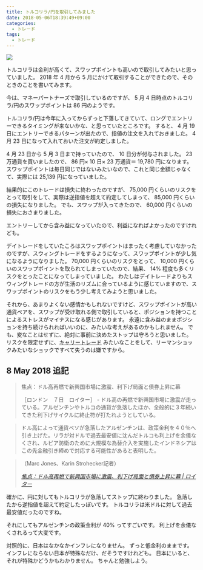 ```yaml
---
title: トルコリラ/円を取引してみました
date: 2018-05-06T18:39:49+09:00
categories:
  - トレード
tags:
  - トレード
---
```


![](/img/156-01.png)

トルコリラは金利が高くて、スワップポイントも高いので取引してみたいと思っていました。
2018 年 4 月から 5 月にかけて取引することができたので、そのときのことを書いてみます。

<!--more-->

今は、マネーパートナーズで取引しているのですが、 5 月 4 日時点のトルコリラ/円のスワップポイントは 86 円のようです。

トルコリラ/円は今年に入ってからずっと下落してきていて、ロングでエントリーできるタイミングが来ないかな、と思っていたところです。
すると、 4 月 19 日にエントリーできるパターンが出たので、指値の注文を入れておきました。
4 月 23 日になって入れておいた注文が約定しました。

4 月 23 日から 5 月 3 日まで持っていたので、 10 日分が付与されました。
23 万通貨を買いましたので、 86 円× 10 日× 23 万通貨＝ 19,780 円になります。
スワップポイントは毎日同じではないみたいなので、これと同じ金額じゃなくて、実際には 25,139 円になっていました。

結果的にこのトレードは損失に終わったのですが、 75,000 円くらいのリスクをとって取引をして、実際は逆指値を超えて約定してしまって、 85,000 円くらいの損失になりました。
でも、スワップが入ってきたので、 60,000 円くらいの損失におさまりました。

エントリーしてから含み益になっていたので、利益になればよかったのですけれども。

デイトレードをしていたころはスワップポイントはまったく考慮していなかったのですが、スウィングトレードをするようになって、スワップポイントが少し気になるようになりました。
70,000 円くらいのリスクをとって、 10,000 円くらいのスワップポイントを取られてしまっていたので、結果、 14% 程度も多くリスクをとったことになってしまっていました。
わたしはデイトレードよりもスウィングトレードの方が生活のリズムに合っているように感じていますので、スワップポイントのリスクをもう少し考えてみようと思いました。

<!-- ウィザードブックシリーズを読んでいると、手数料の大きさが書かれていたりして、あまり実感はなかったのですが、少し理解できるようになってきたのかもしれません。

リーマン・ショック以前とか、 2007 年より前は、キャリートレードで、金利の安い円を借りて、金利の高い豪ドルとかを買うようなことが流行だったみたいです。
少しの含み損もかまうことなくロングしていたようです。
リスクを考慮しないとどうなるかはウィザード・ブック・シリーズを読んでいれば明らかなことです。 -->

それから、あまりよくない感情かもしれないですけど、スワップポイントが高い通貨ペアを、スワップが受け取れる側で取引していると、ポジションを持つことによるストレスがマイナスになる感じがあります。
永遠に含み益のままポジションを持ち続けられればいいのに、みたいな考えがあるのかもしれません。
でも、変なことはせずに、絶対に事前に決めたストップは守ろうと思いました。
リスクを限定せずに、[キャリートレード](https://www.nomura.co.jp/terms/japan/ki/global.html) みたいなことをして、リーマンショックみたいなショックですべて失うのは嫌ですから。

## 8 May 2018 追記

> 焦点：ドル高再燃で新興国市場に激震、利下げ局面と債券上昇に幕
>
> ［ロンドン　７日　ロイター］ - ドル高の再燃で新興国市場に激震が走っている。アルゼンチンやトルコの通貨が急落したほか、全般的に３年続いてきた利下げサイクルに終止符が打たれようとしている。
>
<!-- > 年初の段階では、新興国市場は順風満帆だった。堅調な世界経済やコモディティ高、物価の落ち着き、ドル安という環境にあったからだ。このため利下げ局面と債券相場の上昇は今後も続く公算が大きいと期待されていた。
>
> 実際ブラジル、ロシアといった有力国からアルメニア、ザンビアに至るまで利下げの動きが広がり、２０１５年１月時点で７％を超えていた新興国市場の平均借り入れコストは、今年序盤に６％未満まで低下した。
>
> この間ファンドマネジャーの利益は膨れ上がり、現地通貨建ての新興国債券は最も値動きが良好な資産クラスとなった。昨年のドル建てベースに直したリターンは１４％。今年第１・四半期でさえ、なお４．３％を確保していた。
>
> ところが２０１３年の「テーパー・タントラム」（米連邦準備理事会＝ＦＲＢが量的緩和縮小を示唆して国際金融市場に大混乱が生じた出来事）からほぼ５年が経過したところで、再び新興国債の相場が変調をきたし、大幅反落の憂き目を見ようとしている。 -->
>
> ドル高によって通貨ペソが急落したアルゼンチンは、政策金利を４０％へ引き上げた。リラが対ドルで過去最安値に沈んだトルコも利上げを余儀なくされ、ルピア防衛のために大規模な為替介入を実施したインドネシアはこの先金融引き締めで対応する可能性があると表明した。
>
<!-- > ほぼすべての新興国通貨が下落している関係で、現地通貨建て新興国債の利回りは跳ね上がり、投資リターンは年初来でマイナスに転落してしまった。
>
> アリアンツ・グローバル・インベスターズのポートフォリオマネジャー、ナビーン・クナム氏は「利下げが巻き戻されている」と話し、新興国の金融政策を巡る不透明感が高まっているとの見方を示した。
>
> ＪＰモルガンの指数で判断すると、ドルの上昇とともに新興国通貨は過去２週間で３％程度下落した。国際金融協会が今週発表したデータでは、新興国債から２週間で５５億ドルが流出し、資金流出ペースはテーパー・タントラム当時よりも急速になっているという。
>
> ＜政策金利予想が一変＞
>
> インフレという問題については、新興国は既に克服したかのように見えていた。ロシアでは物価上昇率が目標を下回って過去最低になり、インドは５カ月ぶりの低い伸びで、ブラジルも今年の物価上昇率が目標の３．８％に届かない見通しだ。インドネシアの４月物価上昇率は１年前に比べて１００ベーシスポイント（ｂｐ）も低下した。
>
> それでも最近の情勢変化を受け、一部のアナリストは新興国の利下げが持続するかどうか疑念を持ち始めている。例えばロシアに関して、中央銀行が４月下旬に政策金利を据え置くと、市場関係者が予想する利下げ規模が縮小した。現在見込まれる年内の利下げは１回か２回だが、以前はもっと多かった。
>
> ズベルバンクＣＩＢのアナリストチームは、もはや９月前の利下げは想定しないと述べた。
>
> インドなどエネルギーを輸入に頼る新興国では、ドル高だけでなく、原油価格上昇も逆風だ。こうした中で市場が織り込む今後１年のインドの利上げ回数は、１週間前の１回強から足元で２回強に跳ね上がった。
>
> クレディ・アグリコルの新興国市場調査・戦略グローバル責任者セバスティアン・バーブ氏は「今や多くの新興国中銀が持つ疑問は、（金利を）より素早く引き上げるべきかどうかというものだ」と説明した。
>
> 新興国の中ではこれまで比較的落ち着いていた東欧でも、チェコ中銀が、通貨コルナの突然の急落に対応して再び利上げする可能性があると警告している。
>
> こうした事態は、好調なリターンが続くと期待して新興国資産に資金を積み上げてきたファンドマネジャーにとっては大打撃だ。特に新規参入組には痛手かもしれない。今年に入ると多くの新規ファンドが立ち上がり、その中にはフランクリン・テンプルトンの著名ポートフォリオマネジャー、マイケル・ハッセンスタブ氏が設立したファンドも含まれる。
>
> これまでのところは、債券市場における外国人保有比率が高いインドネシアのような国が最も売りを浴びせられている。 -->
>
> （Marc Jones、Karin Strohecker記者）
>
> <cite>[焦点：ドル高再燃で新興国市場に激震、利下げ局面と債券上昇に幕 | ロイター](https://jp.reuters.com/article/dollar-emerging-analysis-idJPKBN1I906N)</cite>

確かに、円に対してもトルコリラが急落してストップに終わりました。
急落したから逆指値を超えて約定したっぽいです。
トルコリラは米ドルに対して過去最安値だったのですね。

それにしてもアルゼンチンの政策金利が 40% ってすごいです。
利上げを余儀なくされるって大変です。

対照的に、日本はなかなかインフレになりません。
ずっと低金利のままです。
インフレにならない日本が特殊なだけ、だそうですけれども。
日本にいると、それが特殊かどうかもわかりません。
ちゃんと勉強しよう。
